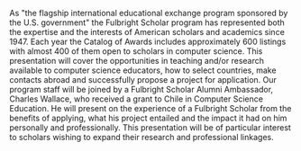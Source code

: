 As "the flagship international educational exchange program sponsored by the U.S. government" the Fulbright Scholar program has represented both the expertise and the interests of American scholars and academics since 1947. Each year the Catalog of Awards includes approximately 600 listings with almost 400 of them open to scholars in computer science. This presentation will cover the opportunities in teaching and/or research available to computer science educators, how to select countries, make contacts abroad and successfully propose a project for application. Our program staff will be joined by a Fulbright Scholar Alumni Ambassador, Charles Wallace, who received a grant to Chile in Computer Science Education. He will present on the experience of a Fulbright Scholar from the benefits of applying, what his project entailed and the impact it had on him personally and professionally. This presentation will be of particular interest to scholars wishing to expand their research and professional linkages.

